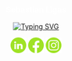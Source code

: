 
<h3 align="center" style="color: White; font-size: medium"  > Sebastian Ligas </h3>

<p align="center">
  <a href="https://git.io/typing-svg"><img src="https://readme-typing-svg.demolab.com?font=Fira+code&size=23&pause=1000&color=ADF727&width=435&lines=Automatics+%26+Robotics+student+%F0%9F%A4%96" alt="Typing SVG" /></a>
</p>

<p align="center">
    <a href="https://www.linkedin.com/in/sebastianligas/"><img width="32px" alt="Linkedin" title="Linkedin" src="https://github.com/Ligas10105/Ligas10105/blob/main/icons/linkedin.png"/></a>
    <a href="https://www.facebook.com/sebastian.ligas.1"><img width="32px" alt="Facebook" title="Facebook" src="https://github.com/Ligas10105/Ligas10105/blob/main/icons/facebook.png"/></a>
    <a href="https://www.instagram.com/ligas10105/"><img width="32px" alt="Instagram" title="Instagram" src="https://github.com/Ligas10105/Ligas10105/blob/main/icons/instagram.png"/></a>
</p>

  



